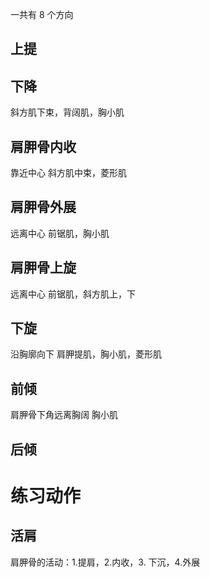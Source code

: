 一共有 8 个方向
## 上提
## 下降
斜方肌下束，背阔肌，胸小肌
## 肩胛骨内收
靠近中心
斜方肌中束，菱形肌
## 肩胛骨外展
远离中心
前锯肌，胸小肌
## 肩胛骨上旋
远离中心
前锯肌，斜方肌上，下
## 下旋
沿胸廓向下
肩胛提肌，胸小肌，菱形肌

## 前倾
肩胛骨下角远离胸阔
胸小肌


## 后倾


# 练习动作
## 活肩
肩胛骨的活动：1.提肩，2.内收，3. 下沉，4.外展
